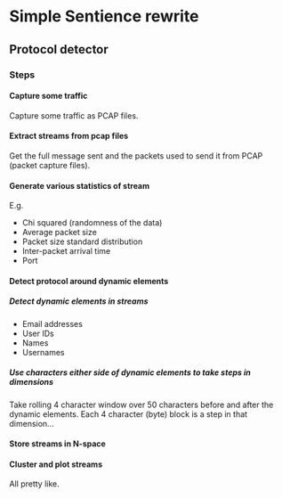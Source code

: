 <h1>Simple Sentience rewrite</h1>
<h2>Protocol detector</h2>
<h3>Steps</h3>
<h4>Capture some traffic</h4>
<p>Capture some traffic as PCAP files.</p>
<h4>Extract streams from pcap files</h4>
<p>Get the full message sent and the packets used to send it from PCAP (packet capture files).</p>
<h4>Generate various statistics of stream</h4>
<p>E.g. </p>
<ul>
<li>Chi squared (randomness of the data)</li>
<li>Average packet size</li>
<li>Packet size standard distribution</li>
<li>Inter-packet arrival time</li>
<li>Port</li>
</ul>
<h4>Detect protocol around dynamic elements</h4>
<h5>Detect dynamic elements in streams</h5>
<ul>
<li>Email addresses</li>
<li>User IDs</li>
<li>Names</li>
<li>Usernames</li>
</ul>
<h5>Use characters either side of dynamic elements to take steps in dimensions</h5>
<p>Take rolling 4 character window over 50 characters before and after the dynamic elements. Each 4 character (byte) block is a step in that dimension…</p>
<h4>Store streams in N-space</h4>
<h4>Cluster and plot streams</h4>
<p>All pretty like.</p>
